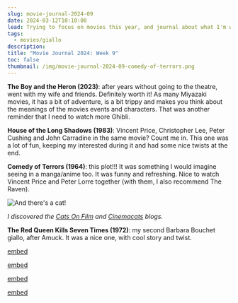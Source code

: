 ```yaml
---
slug: movie-journal-2024-09
date: 2024-03-12T10:10:00
lead: Trying to focus on movies this year, and journal about what I'm watching
tags:
  - movies/giallo
description: 
title: "Movie Journal 2024: Week 9"
toc: false
thumbnail: /img/movie-journal-2024-09-comedy-of-terrors.png
---
```

**The Boy and the Heron (2023)**: after years without going to the theatre, went with my wife and friends. Definitely worth it! As many Miyazaki movies, it has a bit of adventure, is a bit trippy and makes you think about the meanings of the movies events and characters. That was another reminder that I need to watch more Ghibli.

**House of the Long Shadows (1983)**: Vincent Price, Christopher Lee, Peter Cushing and John Carradine in the same movie? Count me in. This one was a lot of fun, keeping my interested during it and had some nice twists at the end.

**Comedy of Terrors (1964)**: this plot!!! It was something I would imagine seeing in a manga/anime too. It was funny and refreshing. Nice to watch Vincent Price and Peter Lorre together (with them, I also recommend The Raven).

![And there's a cat!](movie-journal-2024-09-cat.png)

*I discovered the [Cats On Film](https://catsonfilm.net/2013/01/20/cat-of-the-day-092/) and [Cinemacats](https://cinemacats.com/the-comedy-of-terrors-1963/) blogs.*

**The Red Queen Kills Seven Times (1972)**: my second Barbara Bouchet giallo, after Amuck. It was a nice one, with cool story and twist.

[embed](https://www.themoviedb.org/movie/508883)

[embed](https://www.themoviedb.org/movie/39164-house-of-the-long-shadows)

[embed](https://www.themoviedb.org/movie/29486-the-comedy-of-terrors)

[embed](https://www.themoviedb.org/movie/40130-la-dama-rossa-uccide-sette-volte)
